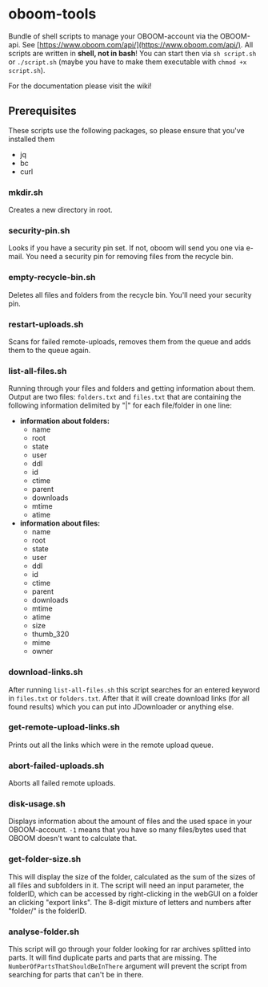 # oboom-tools

Bundle of shell scripts to manage your OBOOM-account via the OBOOM-api. See [https://www.oboom.com/api/](https://www.oboom.com/api/). All scripts are written in **shell, not in bash**! You can start then via `sh script.sh` or `./script.sh` (maybe you have to make them executable with `chmod +x script.sh`).

For the documentation please visit the wiki!

## Prerequisites

These scripts use the following packages, so please ensure that you've installed them
- jq
- bc
- curl

### mkdir.sh
Creates a new directory in root.

### security-pin.sh
Looks if you have a security pin set. If not, oboom will send you one via e-mail. You need a security pin for removing files from the recycle bin.

### empty-recycle-bin.sh
Deletes all files and folders from the recycle bin. You'll need your security pin.

### restart-uploads.sh
Scans for failed remote-uploads, removes them from the queue and adds them to the queue again.

### list-all-files.sh
Running through your files and folders and getting information about them. Output are two files: `folders.txt` and `files.txt` that are containing the following information delimited by "|" for each file/folder in one line:
- **information about folders:**
  - name
  - root
  - state
  - user
  - ddl
  - id
  - ctime
  - parent
  - downloads
  - mtime
  - atime
- **information about files:**
  - name
  - root
  - state
  - user
  - ddl
  - id
  - ctime
  - parent
  - downloads
  - mtime
  - atime
  - size
  - thumb_320
  - mime
  - owner

### download-links.sh
After running `list-all-files.sh` this script searches for an entered keyword in `files.txt` or `folders.txt`. After that it will create download links (for all found results) which you can put into JDownloader or anything else.

### get-remote-upload-links.sh
Prints out all the links which were in the remote upload queue.

### abort-failed-uploads.sh
Aborts all failed remote uploads.

### disk-usage.sh
Displays information about the amount of files and the used space in your OBOOM-account. `-1` means that you have so many files/bytes used that OBOOM doesn't want to calculate that.

### get-folder-size.sh <folderID>
This will display the size of the folder, calculated as the sum of the sizes of all files and subfolders in it. The script will need an input parameter, the folderID, which can be accessed by right-clicking in the webGUI on a folder an clicking "export links". The 8-digit mixture of letters and numbers after "folder/" is the folderID.

### analyse-folder.sh <folderID> <NumberOfPartsThatShouldBeInThere>
This script will go through your folder looking for rar archives splitted into parts. It will find duplicate parts and parts that are missing. The `NumberOfPartsThatShouldBeInThere` argument will prevent the script from searching for parts that can't be in there.
